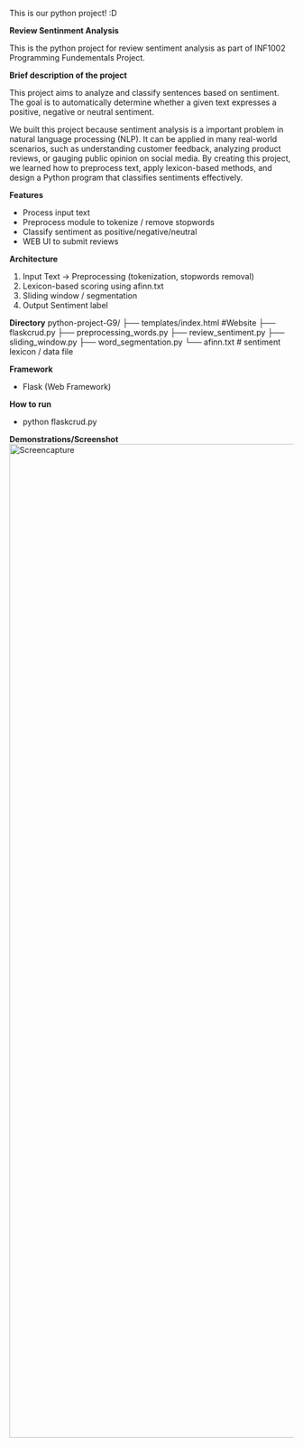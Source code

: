 This is our python project! :D

**Review Sentinment Analysis**

This is the python project for review sentiment analysis as part of INF1002 Programming Fundementals Project.

**Brief description of the project**

This project aims to analyze and classify sentences based on sentiment. The goal is to automatically determine whether a given
text expresses a positive, negative or neutral sentiment.

We built this project because sentiment analysis is a important problem in natural language processing (NLP). It can be applied
in many real-world scenarios, such as understanding customer feedback, analyzing product reviews, or gauging public opinion on
social media. By creating this project, we learned how to preprocess text, apply lexicon-based methods, and design a Python
program that classifies sentiments effectively.

**Features**

- Process input text
- Preprocess module to tokenize / remove stopwords
- Classify sentiment as positive/negative/neutral
- WEB UI to submit reviews

**Architecture**
1. Input Text -> Preprocessing (tokenization, stopwords removal)
2. Lexicon-based scoring using afinn.txt
3. Sliding window / segmentation
4. Output Sentiment label

**Directory**
 python-project-G9/
├── templates/index.html #Website
├── flaskcrud.py
├── preprocessing_words.py
├── review_sentiment.py
├── sliding_window.py
├── word_segmentation.py
└── afinn.txt # sentiment lexicon / data file

**Framework**
- Flask (Web Framework)

**How to run**
- python flaskcrud.py

**Demonstrations/Screenshot**
<img width="1920" height="1758" alt="Screencapture" src="https://github.com/user-attachments/assets/9eb73ecf-c0ff-4901-91c0-0b5ddc4a49ab" />
